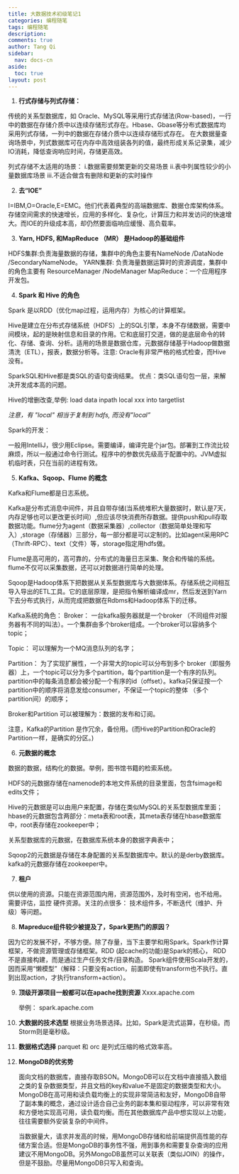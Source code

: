 ```yaml
---
title: 大数据技术初级笔记1
categories: 编程随笔
tags: 编程随笔
description: 
comments: true
author: Tang Qi
sidebar:
  nav: docs-cn
aside:
  toc: true
layout: post
---
```




1. **行式存储与列式存储：**

传统的关系型数据库，如 Oracle、MySQL等采用行式存储法(Row-based)，一行中的数据在存储介质中以连续存储形式存在。Hbase、Gbase等分布式数据库均采用列式存储，一列中的数据在存储介质中以连续存储形式存在。 在大数据量查询场景中，列式数据库可在内存中高效组装各列的值，最终形成关系记录集，减少IO消耗，降低查询响应时间，存储更高效。

列式存储不太适用的场景：
	i.数据需要频繁更新的交易场景
	ii.表中列属性较少的小量数据库场景
	iii.不适合做含有删除和更新的实时操作

<!--more-->

2. **去“IOE”**

I=IBM,O=Oracle,E=EMC。他们代表着典型的高端数据库、数据仓库架构体系。存储空间需求的快速增长，应用的多样化、复杂化，计算压力和并发访问的快速增大。而IOE的升级成本高，却仍然要面临响应缓慢、高负载率。



3. **Yarn, HDFS, 和MapReduce （MR） 是Hadoop的基础组件**

HDFS集群:负责海量数据的存储，集群中的角色主要有NameNode /DataNode /SecondaryNameNode。
YARN集群: 负责海量数据运算时的资源调度，集群中的角色主要有 ResourceManager /NodeManager
MapReduce：一个应用程序开发包。



4. **Spark 和 Hive 的角色**

Spark 是以RDD（优化map过程，运用内存）为核心的计算框架。

Hive是建立在分布式存储系统（HDFS）上的SQL引擎，本身不存储数据，需要中间模块，起的是映射信息和目录的作用。它和底层打交道，做的是底层命令的转化、存储、查询、分析。适用的场景是数据仓库，元数据存储基于Hadoop做数据清洗（ETL），报表，数据分析等。注意: Oracle有非常严格的格式检查，而Hive没有。

SparkSQL和Hive都是类SQL的语句查询结果。 优点：类SQL语句包一层，来解决开发成本高的问题。

Hive的增删改查,举例:  load data inpath local xxx into targetlist

*注意，有 "local" 相当于复制到 hdfs, 而没有”local”*

Spark的开发：

一般用IntelliJ，很少用Eclipse。需要编译，编译完是个jar包。部署到工作流比较麻烦，所以一般通过命令行测试。程序中的参数优先级高于配置中的。JVM虚拟机临时表，只在当前的进程有效。



5. **Kafka、Sqoop、Flume 的概念**

Kafka和Flume都是日志系统。

Kafka是分布式消息中间件，并且自带存储(当系统堆积大量数据时，默认是7天，内存足够也可以更改更长时间）,但应该尽快消费所存数据。提供push和pull存取数据功能。flume分为agent（数据采集器）,collector（数据简单处理和写入）,storage（存储器）三部分，每一部分都是可以定制的。比如agent采用RPC（Thrift-RPC）、text（文件）等，storage指定用hdfs做。

Flume是高可用的，高可靠的，分布式的海量日志采集、聚合和传输的系统。flume不仅可以采集数据，还可以对数据进行简单的处理。

Sqoop是Hadoop体系下把数据从关系型数据库与大数据体系。存储系统之间相互导入导出的ETL工具。它的底层原理，是把指令解析编译成mr，然后发送到Yarn下去分布式执行，从而完成把数据在Rdbms和Hadoop体系下的迁移。

Kafka系统的角色：
Broker：
一台kafka服务器就是一个broker （不同组件对服务器有不同的叫法）。一个集群由多个broker组成。一个broker可以容纳多个topic；

Topic：
可以理解为一个MQ消息队列的名字；

Partition：
为了实现扩展性，一个非常大的topic可以分布到多个 broker（即服务器）上，一个topic可以分为多个partition，每个partition是一个有序的队列。partition中的每条消息都会被分配一个有序的id（offset）。kafka只保证按一个partition中的顺序将消息发给consumer，不保证一个topic的整体 （多个partition间）的顺序；

Broker和Partition 可以被理解为：数据的发布和订阅。

注意，Kafka的Partition 是作冗余，备份用。(而Hive的Partition和Oracle的Partition一样，是确实的分区。)



6. **元数据的概念**


数据的数据，结构化的数据。举例，图书馆书籍的检索系统。

HDFS的元数据存储在namenode的本地文件系统的目录里面，包含fsimage和edits文件；

Hive的元数据是可以由用户来配置，存储在类似MySQL的关系型数据库里面；
hbase的元数据包含两部分：meta表和root表，其meta表存储在hbase数据库中，root表存储在zookeeper中；

关系型数据库的元数据，在数据库系统本身的数据字典表中；

Sqoop2的元数据是存储在本身配置的关系型数据库中。默认的是derby数据库。
kafka的元数据存储在zookeeper中。



7. **租户**

供以使用的资源。只能在资源范围内用，资源范围外，及时有空闲，也不给用。 需要评估，监控 硬件资源。关注的点很多： 技术组件多，不断迭代（维护、升级）等问题。



8. **Mapreduce组件较少被提及了，Spark更热门的原因？**

因为它的发展不好，不够方便。除了存量，当下主要学和用Spark。Spark作计算框架，不做资源管理或存储框架。RDD (起cache的功能)是Spark的核心， RDD 不是直接构建，而是通过生产任务文件/目录构造。 Spark组件使用Scala开发的，因而采用“懒模型”（解释：只要没有action，前面即使有transform也不执行。直到出现action，才执行transform+action）。



9. **顶级开源项目一般都可以在apache找到资源**
   Xxxx.apache.com

   举例： spark.apache.com



10. **大数据的技术选型**
    根据业务场景选择。比如，Spark是流式运算，在秒级。而Storm则是毫秒级。



11. **数据格式选择**
    parquet 和 orc  是列式压缩的格式效率高。

    

12. **MongoDB的优劣势**

    面向文档的数据库，直接存取BSON。MongoDB可以在文档中直接插入数组之类的复杂数据类型，并且文档的key和value不是固定的数据类型和大小。MongoDB在高可用和读负载均衡上的实现非常简洁和友好，MongoDB自带了副本集的概念，通过设计适合自己业务的副本集和驱动程序，可以非常有效和方便地实现高可用，读负载均衡。而在其他数据库产品中想实现以上功能，往往需要额外安装复杂的中间件。

    当数据量大，请求并发高的时候，用MongoDB存储和给前端提供高性能的存储方案合适。但是MongoDB的事务性不强，用到事务和需要复杂查询的应用建议不用MongoDB。另外MongoDB虽然可以关联表（类似JOIN）的操作，但是不鼓励。尽量用MongoDB只写入和查询。

    